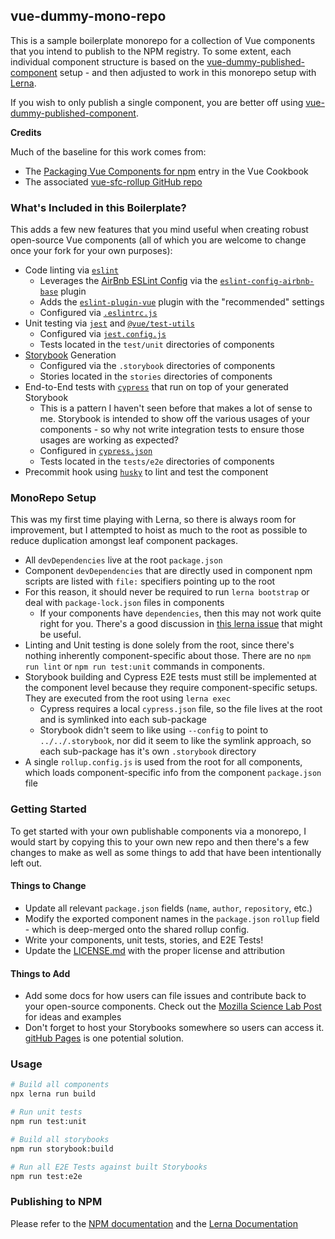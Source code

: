 ## vue-dummy-mono-repo

This is a sample boilerplate monorepo for a collection of Vue components that you intend to publish to the NPM registry.  To some extent, each individual component structure is based on the [vue-dummy-published-component](https://github.com/brophdawg11/vue-dummy-published-component) setup - and then adjusted to work in this monorepo setup with [Lerna](https://github.com/lerna/lerna).

If you wish to only publish a single component, you are better off using [vue-dummy-published-component](https://github.com/brophdawg11/vue-dummy-published-component).

**Credits**

Much of the baseline for this work comes from:

* The [Packaging Vue Components for npm](https://vuejs.org/v2/cookbook/packaging-sfc-for-npm.html) entry in the Vue Cookbook
* The associated [vue-sfc-rollup GitHub repo](https://github.com/team-innovation/vue-sfc-rollup)


### What's Included in this Boilerplate?

This adds a few new features that you mind useful when creating robust open-source Vue components (all of which you are welcome to change once your fork for your own purposes): 

* Code linting via [`eslint`](https://eslint.org/)
  * Leverages the [AirBnb ESLint Config](https://github.com/airbnb/javascript) via the [`eslint-config-airbnb-base`](https://github.com/airbnb/javascript/tree/master/packages/eslint-config-airbnb-base) plugin
  * Adds the [`eslint-plugin-vue`](https://github.com/vuejs/eslint-plugin-vue) plugin with the "recommended" settings
  * Configured via [`.eslintrc.js`](./.eslintrc.js)
* Unit testing via [`jest`](https://jestjs.io/) and [`@vue/test-utils`](https://vue-test-utils.vuejs.org)
  * Configured via [`jest.config.js`](./jest.config.js)
  * Tests located in the `test/unit` directories of components
* [Storybook](https://storybook.js.org/) Generation
  * Configured via the `.storybook` directories of components
  * Stories located in the `stories` directories of components
* End-to-End tests with [`cypress`](https://www.cypress.io/) that run on top of your generated Storybook  
  * This is a pattern I haven't seen before that makes a lot of sense to me.  Storybook is intended to show off the various usages of your components - so why not write integration tests to ensure those usages are working as expected?
  * Configured in [`cypress.json`](./cypress.json)
  * Tests located in the `tests/e2e` directories of components
* Precommit hook using [`husky`](https://github.com/typicode/husky) to lint and test the component


### MonoRepo Setup

This was my first time playing with Lerna, so there is always room for improvement, but I attempted to hoist as much to the root as possible to reduce duplication amongst leaf component packages.

* All `devDependencies` live at the root `package.json`
* Component `devDependencies` that are directly used in component npm scripts are listed with `file:` specifiers pointing up to the root
* For this reason, it should never be required to run `lerna bootstrap` or deal with `package-lock.json` files in components
  * If your components have `dependencies`, then this may not work quite right for you.  There's a good discussion in [this lerna issue](https://github.com/lerna/lerna/issues/1415) that might be useful.
* Linting and Unit testing is done solely from the root, since there's nothing inherently component-specific about those.  There are no `npm run lint` or `npm run test:unit` commands in components.
* Storybook building and Cypress E2E tests must still be implemented at the component level because they require component-specific setups.  They are executed from the root using `lerna exec`
  * Cypress requires a local `cypress.json` file, so the file lives at the root and is symlinked into each sub-package
  * Storybook didn't seem to like using `--config` to point to `../../.storybook`, nor did it seem to like the symlink approach, so each sub-package has it's own `.storybook` directory
* A single `rollup.config.js` is used from the root for all components, which loads component-specific info from the component `package.json` file


### Getting Started

To get started with your own publishable components via a monorepo, I would start by copying this to your own new repo and then there's a few changes to make as well as some things to add that have been intentionally left out.

#### Things to Change

* Update all relevant `package.json` fields (`name`, `author`, `repository`, etc.)
* Modify the exported component names in the `package.json` `rollup` field - which is deep-merged onto the shared rollup config.
* Write your components, unit tests, stories, and E2E Tests!
* Update the [LICENSE.md](./LICENSE.md) with the proper license and attribution

#### Things to Add

* Add some docs for how users can file issues and contribute back to your open-source components.  Check out the [Mozilla Science Lab Post](https://mozillascience.github.io/working-open-workshop/contributing/) for ideas and examples
* Don't forget to host your Storybooks somewhere so users can access it.  [gitHub Pages](https://pages.github.com/) is one potential solution.


### Usage

```bash
# Build all components
npx lerna run build

# Run unit tests
npm run test:unit

# Build all storybooks
npm run storybook:build

# Run all E2E Tests against built Storybooks
npm run test:e2e
```

### Publishing to NPM

Please refer to the [NPM documentation](https://docs.npmjs.com/packages-and-modules/contributing-packages-to-the-registry) and the [Lerna Documentation](https://github.com/lerna/lerna/tree/master/commands/publish#readme)
